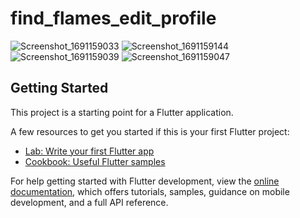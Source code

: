 # find_flames_edit_profile

![Screenshot_1691159033](https://github.com/harshad-07/Find-Flames-Edit-page-UI/assets/87608273/2a46832f-3dc2-4d2b-8389-97b9ffc574a7)
![Screenshot_1691159144](https://github.com/harshad-07/Find-Flames-Edit-page-UI/assets/87608273/c3efc436-8fcd-4a9e-bfab-73eae23851a7)
![Screenshot_1691159039](https://github.com/harshad-07/Find-Flames-Edit-page-UI/assets/87608273/41091669-c6db-48f8-b70c-20a7d1d52ece)
![Screenshot_1691159047](https://github.com/harshad-07/Find-Flames-Edit-page-UI/assets/87608273/04b18ced-e8ae-4e96-845e-b2f9b06c81a6)


## Getting Started

This project is a starting point for a Flutter application.

A few resources to get you started if this is your first Flutter project:

- [Lab: Write your first Flutter app](https://docs.flutter.dev/get-started/codelab)
- [Cookbook: Useful Flutter samples](https://docs.flutter.dev/cookbook)

For help getting started with Flutter development, view the
[online documentation](https://docs.flutter.dev/), which offers tutorials,
samples, guidance on mobile development, and a full API reference.
